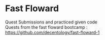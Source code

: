 # Fast Floward

Quest Submissions and practiced given code\
Quests from the fast floward bootcamp : https://github.com/decentology/fast-floward-1
